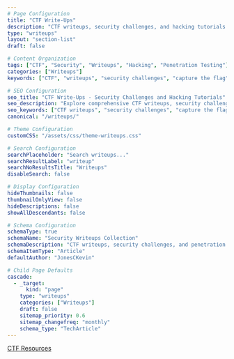 ```yaml
---
# Page Configuration
title: "CTF Write-Ups"
description: "CTF writeups, security challenges, and hacking tutorials."
type: "writeups"
layout: "section-list"
draft: false

# Content Organization
tags: ["CTF", "Security", "Writeups", "Hacking", "Penetration Testing"]
categories: ["Writeups"]
keywords: ["CTF", "writeups", "security challenges", "capture the flag", "hacking tutorials", "penetration testing", "cybersecurity", "DFIR", "forensics"]

# SEO Configuration
seo_title: "CTF Write-Ups - Security Challenges and Hacking Tutorials"
seo_description: "Explore comprehensive CTF writeups, security challenges, and penetration testing tutorials for cybersecurity professionals and enthusiasts."
seo_keywords: ["CTF writeups", "security challenges", "capture the flag", "hacking tutorials", "penetration testing", "cybersecurity", "DFIR", "forensics"]
canonical: "/writeups/"

# Theme Configuration
customCSS: "/assets/css/theme-writeups.css"

# Search Configuration
searchPlaceholder: "Search writeups..."
searchResultLabel: "writeup"
searchNoResultsTitle: "Writeups"
disableSearch: false

# Display Configuration
hideThumbnails: false
thumbnailOnlyView: false
hideDescriptions: false
showAllDescendants: false

# Schema Configuration
schemaType: true
schemaName: "Security Writeups Collection"
schemaDescription: "CTF writeups, security challenges, and penetration testing tutorials"
schemaItemType: "Article"
defaultAuthor: "JonesCKevin"

# Child Page Defaults
cascade:
  - _target:
      kind: "page"
    type: "writeups"
    categories: ["Writeups"]
    draft: false
    sitemap_priority: 0.6
    sitemap_changefreq: "monthly"
    schema_type: "TechArticle"
---
```


[CTF Resources](resources)
